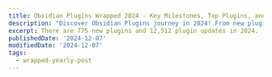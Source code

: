 ```yaml
---
title: Obsidian Plugins Wrapped 2024 - Key Milestones, Top Plugins, and Developer Highlights
description: "Discover Obsidian Plugins journey in 2024! From new plugin releases and updates to standout developers and the most downloaded plugins, explore the milestones and community contributions that shaped the Obsidian ecosystem this year."
excerpt: There are 775 new plugins and 12,512 plugin updates in 2024.
publishedDate: '2024-12-07'
modifiedDate: '2024-12-07'
tags:
  - wrapped-yearly-post
---
```

